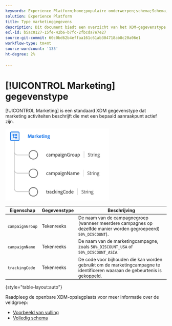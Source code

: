 ```yaml
---
keywords: Experience Platform;home;populaire onderwerpen;schema;Schema;XDM;velden;schema's;Schema's;apparaat;datatype;data-type;data-type;
solution: Experience Platform
title: Type marketinggegevens
description: Dit document biedt een overzicht van het XDM-gegevenstype voor marketing.
exl-id: b5ac0127-15fe-42b6-b7fc-2fbcda7e7e27
source-git-commit: 60c0bd62b4effaa161c61ab304718ab8c20a06e1
workflow-type: tm+mt
source-wordcount: '135'
ht-degree: 2%

---
```


# [!UICONTROL Marketing] gegevenstype

[!UICONTROL Marketing] is een standaard XDM gegevenstype dat marketing activiteiten beschrijft die met een bepaald aanraakpunt actief zijn.

![](../images/data-types/marketing.png)

| Eigenschap | Gegevenstype | Beschrijving |
| --- | --- | --- |
| `campaignGroup` | Tekenreeks | De naam van de campagnegroep (wanneer meerdere campagnes op dezelfde manier worden gegroepeerd) `50%_DISCOUNT`). |
| `campaignName` | Tekenreeks | De naam van de marketingcampagne, zoals `50%_DISCOUNT_USA` of `50%_DISCOUNT_ASIA`. |
| `trackingCode` | Tekenreeks | De code voor bijhouden die kan worden gebruikt om de marketingcampagne te identificeren waaraan de gebeurtenis is gekoppeld. |

{style="table-layout:auto"}

Raadpleeg de openbare XDM-opslagplaats voor meer informatie over de veldgroep:

* [Voorbeeld van vulling](https://github.com/adobe/xdm/blob/master/components/datatypes/marketing/marketing.example.1.json)
* [Volledig schema](https://github.com/adobe/xdm/blob/master/components/datatypes/marketing/marketing.schema.json)

